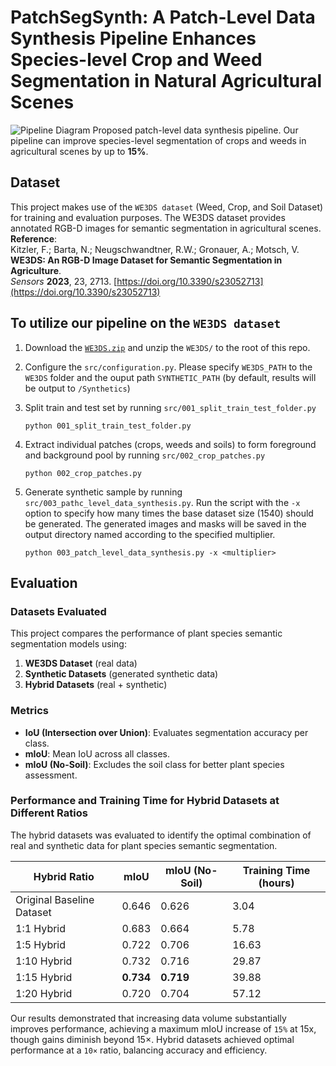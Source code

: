 # PatchSegSynth: A Patch-Level Data Synthesis Pipeline Enhances Species-level Crop and Weed Segmentation in Natural Agricultural Scenes

![Pipeline Diagram](figs/grabs.png)
Proposed patch-level data synthesis pipeline.
Our pipeline can improve species-level segmentation of crops and weeds in agricultural scenes by up to **15%**.

## Dataset
This project makes use of the `WE3DS dataset` (Weed, Crop, and Soil Dataset) for training and evaluation purposes. The WE3DS dataset provides annotated RGB-D images for semantic segmentation in agricultural scenes.
**Reference**:  
Kitzler, F.; Barta, N.; Neugschwandtner, R.W.; Gronauer, A.; Motsch, V.  
**WE3DS: An RGB-D Image Dataset for Semantic Segmentation in Agriculture**.  
*Sensors* **2023**, 23, 2713. [https://doi.org/10.3390/s23052713](https://doi.org/10.3390/s23052713)

## To utilize our pipeline on the `WE3DS dataset`

1. Download the [`WE3DS.zip`](https://zenodo.org/records/7457983) and unzip the `WE3DS/` to the root of this repo.

2. Configure the `src/configuration.py`. Please specify `WE3DS_PATH` to the `WE3DS` folder and the ouput path `SYNTHETIC_PATH` (by default, results will be output to `/Synthetics`)

3. Split train and test set by running `src/001_split_train_test_folder.py`
    ```
    python 001_split_train_test_folder.py
    ```

4. Extract individual patches (crops, weeds and soils) to form foreground and background pool by running `src/002_crop_patches.py`
    ```
    python 002_crop_patches.py
    ```
5. Generate synthetic sample by running `src/003_pathc_level_data_synthesis.py`. Run the script with the `-x` option to specify how many times the base dataset size (1540) should be generated. The generated images and masks will be saved in the output directory named according to the specified multiplier.
    ```
    python 003_patch_level_data_synthesis.py -x <multiplier>
    ```

## Evaluation
### Datasets Evaluated
This project compares the performance of plant species semantic segmentation models using:

1. **WE3DS Dataset** (real data)  
2. **Synthetic Datasets** (generated synthetic data)  
3. **Hybrid Datasets** (real + synthetic)

### Metrics

- **IoU (Intersection over Union)**: Evaluates segmentation accuracy per class.  
- **mIoU**: Mean IoU across all classes.  
- **mIoU (No-Soil)**: Excludes the soil class for better plant species assessment.  

### Performance and Training Time for Hybrid Datasets at Different Ratios

The hybrid datasets was evaluated to identify the optimal combination of real and synthetic data for plant species semantic segmentation.

| **Hybrid Ratio**            | **mIoU** | **mIoU (No-Soil)** | **Training Time (hours)** |
|------------------------------|----------|--------------------|---------------------------|
| Original Baseline Dataset   | 0.646    | 0.626              | 3.04                      |
| 1:1 Hybrid                  | 0.683    | 0.664              | 5.78                      |
| 1:5 Hybrid                  | 0.722    | 0.706              | 16.63                     |
| 1:10 Hybrid                 | 0.732    | 0.716              | 29.87                     |
| 1:15 Hybrid                 | **0.734**| **0.719**          | 39.88                     |
| 1:20 Hybrid                 | 0.720    | 0.704              | 57.12                     |

Our results demonstrated that increasing data volume substantially improves performance, achieving a maximum
mIoU increase of `15%` at 15x, though gains diminish beyond 15×. Hybrid datasets achieved optimal performance at a `10×` ratio, balancing accuracy and efficiency.